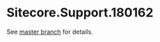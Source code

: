 # Sitecore.Support.180162

See [master branch](https://github.com/sitecoresupport/Sitecore.Support.180162) for details.